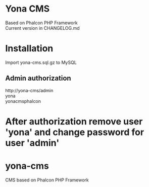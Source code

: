 Yona CMS
========

Based on Phalcon PHP Framework  
Current version in CHANGELOG.md

Installation
============

Import yona-cms.sql.gz to MySQL

Admin authorization
-------------------

http://yona-cms/admin  
yona  
yonacmsphalcon  

**After authorization remove user 'yona' and change password for user 'admin'**
=======
yona-cms
========

CMS based on Phalcon PHP Framework